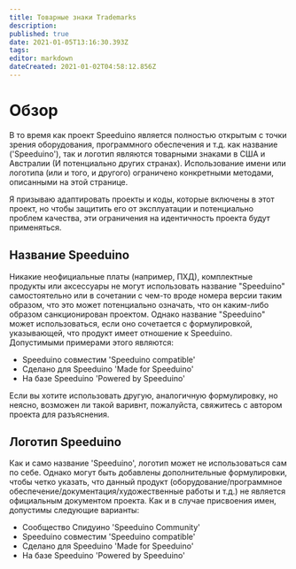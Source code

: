 ```yaml
---
title: Товарные знаки Trademarks
description: 
published: true
date: 2021-01-05T13:16:30.393Z
tags: 
editor: markdown
dateCreated: 2021-01-02T04:58:12.856Z
---
```



Обзор
========

В то время как проект Speeduino является полностью открытым с точки зрения оборудования, программного обеспечения и т.д. как название ('Speeduino'), так и логотип являются товарными знаками в США и Австралии (И потенциально других странах). Использование имени или логотипа (или и того, и другого) ограничено конкретными методами, описанными на этой странице.

Я призываю адаптировать проекты и коды, которые включены в этот проект, но чтобы защитить его от эксплуатации и потенциально проблем качества, эти ограничения на идентичность проекта будут применяться.

Название Speeduino
--------------

Никакие неофициальные платы (например, ПХД), комплектные продукты или аксессуары не могут использовать название "Speeduino" самостоятельно или в сочетании с чем-то вроде номера версии таким образом, что это может потенциально означать, что он каким-либо образом санкционирован проектом. Однако название "Speeduino" может использоваться, если оно сочетается с формулировкой, указывающей, что продукт имеет отношение к Speeduino. Допустимыми примерами этого являются:

-   Speeduino совместим 'Speeduino compatible'
-   Сделано для Speeduino 'Made for Speeduino'
-   На базе Speeduino 'Powered by Speeduino'

Если вы хотите использовать другую, аналогичную формулировку, но неясно, возможен ли такой варивнт, пожалуйста, свяжитесь с автором проекта для разъяснения.

Логотип Speeduino
--------------

Как и само название 'Speeduino', логотип может не использоваться сам по себе. Однако могут быть добавлены дополнительные формулировки, чтобы четко указать, что данный продукт (оборудование/программное обеспечение/документация/художественные работы и т.д.) не является официальным документом проекта. Как и в случае присвоения имен, допустимы следующие варианты:

-   Сообщество Спидуино 'Speeduino Community'
-   Speeduino совместим 'Speeduino compatible'
-   Сделано для Speeduino 'Made for Speeduino'
-   На базе Speeduino 'Powered by Speeduino'
